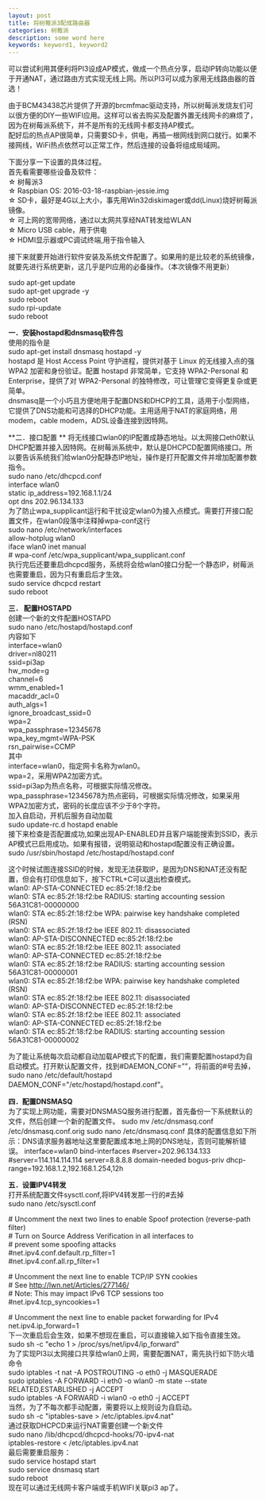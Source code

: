 ```yaml
---
layout: post
title: 将树莓派3配成路由器
categories: 树莓派
description: some word here
keywords: keyword1, keyword2
---
```


可以尝试利用其便利将PI3设成AP模式，做成一个热点分享，启动IP转向功能以便于开通NAT，通过路由方式实现无线上网。所以PI3可以成为家用无线路由器的首选！  

由于BCM43438芯片提供了开源的brcmfmac驱动支持，所以树莓派发烧友们可以很方便的DIY一些WIFI应用。这样可以省去购买及配置外置无线网卡的麻烦了，因为在树莓派系统下，并不是所有的无线网卡都支持AP模式。  
配好后的热点AP很简单，只需要SD卡，供电，再插一根网线到网口就行。如果不接网线，WiFi热点依然可以正常工作，然后连接的设备将组成局域网。  

下面分享一下设置的具体过程。  
首先看需要哪些设备及软件：  
☆ 树莓派3  
☆ Raspbian OS: 2016-03-18-raspbian-jessie.img  
☆ SD卡，最好是4G以上大小，事先用Win32diskimager或dd(Linux)烧好树莓派镜像。  
☆ 可上网的宽带网络，通过以太网共享经NAT转发给WLAN  
☆ Micro USB cable，用于供电  
☆ HDMI显示器或PC调试终端,用于指令输入  

接下来就要开始进行软件安装及系统文件配置了。如果用的是比较老的系统镜像，就要先进行系统更新，这几乎是PI应用的必备操作。（本次镜像不用更新）  

 sudo apt-get update  
 sudo apt-get upgrade -y  
 sudo reboot  
 sudo rpi-update  
 sudo reboot  

**一．安装hostapd和dnsmasq软件包**  
使用的指令是  
sudo apt-get install dnsmasq hostapd -y  
hostapd 是 Host Access Point 守护进程，提供对基于 Linux 的无线接入点的强 WPA2 加密和身份验证。配置 hostapd 非常简单，它支持 WPA2-Personal 和 Enterprise，提供了对 WPA2-Personal 的独特修改，可让管理它变得更复杂或更简单。  
dnsmasq是一个小巧且方便地用于配置DNS和DHCP的工具，适用于小型网络，它提供了DNS功能和可选择的DHCP功能。主用适用于NAT的家庭网络，用modem，cable modem，ADSL设备连接到因特网。  

**二．接口配置  **
将无线接口wlan0的IP配置成静态地址。以太网接口eth0默认DHCP配置并接入因特网。在树莓派系统中，默认是DHCPCD配置网络接口。所以要告诉系统我们给wlan0分配静态IP地址，操作是打开配置文件并增加配置参数指令。  
sudo nano /etc/dhcpcd.conf  
interface wlan0  
    static ip_address=192.168.1.1/24  
opt dns 202.96.134.133  
为了防止wpa_supplicant运行和干扰设定wlan0为接入点模式。需要打开接口配置文件，在wlan0段落中注释掉wpa-conf这行  
sudo nano /etc/network/interfaces  
allow-hotplug wlan0  
iface wlan0 inet manual  
\#    wpa-conf /etc/wpa_supplicant/wpa_supplicant.conf  
执行完后还要重启dhcpcd服务，系统将会给wlan0接口分配一个静态IP，树莓派也需要重启，因为只有重启后才生效。  
sudo service dhcpcd restart  
sudo reboot  

**三． 配置HOSTAPD**  
创建一个新的文件配置HOSTAPD  
sudo nano /etc/hostapd/hostapd.conf  
内容如下  
interface=wlan0  
driver=nl80211  
ssid=pi3ap  
hw_mode=g  
channel=6  
wmm_enabled=1  
macaddr_acl=0  
auth_algs=1  
ignore_broadcast_ssid=0  
wpa=2  
wpa_passphrase=12345678  
wpa_key_mgmt=WPA-PSK  
rsn_pairwise=CCMP  
其中  
interface=wlan0，指定网卡名称为wlan0。  
wpa=2，采用WPA2加密方式。  
ssid=pi3ap为热点名称，可根据实际情况修改。  
wpa_passphrase=12345678为热点密码，可根据实际情况修改，如果采用WPA2加密方式，密码的长度应该不少于8个字符。  
加入自启动，开机后服务自动加载  
sudo update-rc.d hostapd enable  
接下来检查是否配置成功,如果出现AP-ENABLED并且客户端能搜索到SSID，表示AP模式已启用成功。如果有报错，说明驱动和hostapd配置没有正确设置。  
sudo /usr/sbin/hostapd /etc/hostapd/hostapd.conf  

这个时候试图连接SSID的时候，发现无法获取IP，是因为DNS和NAT还没有配置，但会有打印信息如下，按下CTRL+C可以退出检查模式。  
wlan0: AP-STA-CONNECTED ec:85:2f:18:f2:be  
wlan0: STA ec:85:2f:18:f2:be RADIUS: starting accounting session 56A31C81-00000000  
wlan0: STA ec:85:2f:18:f2:be WPA: pairwise key handshake completed (RSN)  
wlan0: STA ec:85:2f:18:f2:be IEEE 802.11: disassociated  
wlan0: AP-STA-DISCONNECTED ec:85:2f:18:f2:be  
wlan0: STA ec:85:2f:18:f2:be IEEE 802.11: associated  
wlan0: AP-STA-CONNECTED ec:85:2f:18:f2:be  
wlan0: STA ec:85:2f:18:f2:be RADIUS: starting accounting session 56A31C81-00000001  
wlan0: STA ec:85:2f:18:f2:be WPA: pairwise key handshake completed (RSN)  
wlan0: STA ec:85:2f:18:f2:be IEEE 802.11: disassociated  
wlan0: AP-STA-DISCONNECTED ec:85:2f:18:f2:be  
wlan0: STA ec:85:2f:18:f2:be IEEE 802.11: associated  
wlan0: AP-STA-CONNECTED ec:85:2f:18:f2:be  
wlan0: STA ec:85:2f:18:f2:be RADIUS: starting accounting session 56A31C81-00000002  

为了能让系统每次启动都自动加载AP模式下的配置，我们需要配置hostapd为自启动模式。打开默认配置文件，找到#DAEMON_CONF=””，将前面的#号去掉，  
sudo nano /etc/default/hostapd  
DAEMON_CONF="/etc/hostapd/hostapd.conf"。  

**四．配置DNSMASQ**  
为了实现上网功能，需要对DNSMASQ服务进行配置，首先备份一下系统默认的文件，然后创建一个新的配置文件。
sudo mv /etc/dnsmasq.conf /etc/dnsmasq.conf.orig
sudo nano /etc/dnsmasq.conf
具体的配置信息如下所示：DNS请求服务器地址这里要配置成本地上网的DNS地址，否则可能解析错误。
interface=wlan0
bind-interfaces
\#server=202.96.134.133
\#server=114.114.114.114
server=8.8.8.8
domain-needed
bogus-priv
dhcp-range=192.168.1.2,192.168.1.254,12h

**五．设置IPV4转发**  
打开系统配置文件sysctl.conf,将IPV4转发那一行的#去掉  
sudo nano /etc/sysctl.conf  

\# Uncomment the next two lines to enable Spoof protection (reverse-path filter)  
\# Turn on Source Address Verification in all interfaces to  
\# prevent some spoofing attacks  
\#net.ipv4.conf.default.rp_filter=1  
\#net.ipv4.conf.all.rp_filter=1  

\# Uncomment the next line to enable TCP/IP SYN cookies  
\# See http://lwn.net/Articles/277146/  
\# Note: This may impact IPv6 TCP sessions too  
\#net.ipv4.tcp_syncookies=1  

\# Uncomment the next line to enable packet forwarding for IPv4  
net.ipv4.ip_forward=1  
下一次重启后会生效，如果不想现在重启，可以直接输入如下指令直接生效。  
sudo sh -c "echo 1 > /proc/sys/net/ipv4/ip_forward"  
为了实现PI3以太网接口共享给wlan0上网，需要配置NAT，需先执行如下防火墙命令  
sudo iptables -t nat -A POSTROUTING -o eth0 -j MASQUERADE    
sudo iptables -A FORWARD -i eth0 -o wlan0 -m state --state RELATED,ESTABLISHED -j ACCEPT    
sudo iptables -A FORWARD -i wlan0 -o eth0 -j ACCEPT  
当然，为了不每次都手动配置，需要将以上规则设为自启动。  
sudo sh -c "iptables-save > /etc/iptables.ipv4.nat"  
通过获取DHCPCD来运行NAT需要创建一个新文件  
sudo nano /lib/dhcpcd/dhcpcd-hooks/70-ipv4-nat  
iptables-restore < /etc/iptables.ipv4.nat  
最后需要重启服务：  
sudo service hostapd start  
sudo service dnsmasq start  
sudo reboot  
现在可以通过无线网卡客户端或手机WIFI关联pi3 ap了。  




